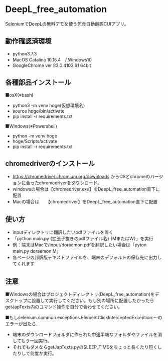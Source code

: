 # DeepL_free_automation
SeleniumでDeepLの無料デモを使う乞食自動翻訳CUIアプリ。

## 動作確認済環境
- python3.7.3
- MacOS Catalina 10.15.4　/ Windows10
- GoogleChrome ver 83.0.4103.61 64bit

## 各種部品インストール
■osX(※bash)
- python3 -m venv hoge(仮想環境名)
- source hoge/bin/activate
- pip install -r requirements.txt

■Windows(※Powershell)
- python -m venv hoge
- hoge/Scripts/activate
- pip install -r requirements.txt

## chromedriverのインストール
- https://chromedriver.chromium.org/downloads からOSとchromeのバージョンに合ったchromedriverをダウンロード。
- windowsの場合は【chromedriver.exe】をDeepL_free_automation直下に配置
- Macの場合は　　【chromedriver】をDeepL_free_automation直下に配置

## 使い方
- inputディレクトリに翻訳したいpdfファイルを置く
- 「python main.py {拡張子抜きのpdfファイル名} {MまたはW}」を実行
- 例：端末はMacで/input/doraemon.pdfを翻訳したい場合は「pyton main.py doraemon M」
- 各ページの邦訳版テキストファイルを、端末のデフォルトの保存先に出力してくれます

## 注意
■Windowsの場合はプロジェクトディレクトリ(DeepL_free_automation)をデスクトップに設置して実行してください。もし別の場所に配置したかったらgetJapTexts内のコマンド操作を自分で合わせてください。
 
■もしselenium.common.exceptions.ElementClickInterceptedException:〜のエラーが出たら...
- 端末のダウンロードフォルダに作られた中途半端なフォルダやファイルを消してもう一回実行。
- それでもダメならgetJapTexts.pyのSLEEP_TIMEをちょっと長くたり短くしたりして何度か実行。
